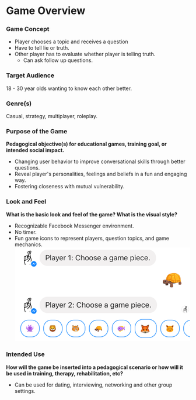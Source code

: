 # Game Overview

### Game Concept
- Player chooses a topic and receives a question
- Have to tell lie or truth.
- Other player has to evaluate whether player is telling truth.
  - Can ask follow up questions.

### Target Audience
18 - 30 year olds wanting to know each other better.

### Genre(s)
Casual, strategy, multiplayer, roleplay.

### Purpose of the Game
**Pedagogical objective(s) for educational games, training goal, or
intended social impact.**
- Changing user behavior to improve conversational skills through better questions.
- Reveal player's personalities, feelings and beliefs in a fun and engaging way.
- Fostering closeness with mutual vulnerability.

### Look and Feel
**What is the basic look and feel of the game? What is the visual style?**
- Recognizable Facebook Messenger environment.
- No timer.
- Fun game icons to represent players, question topics, and game mechanics.
![](../img/gamepiecechoice.PNG)
### Intended Use
**How will the game be inserted into a pedagogical scenario or how will it
be used in training, therapy, rehabilitation, etc?**

- Can be used for dating, interviewing, networking and other group settings.
